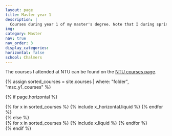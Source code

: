 ```yaml
---
layout: page
title: Master year 1
description: |
  Courses during year 1 of my master's degree. Note that I during spring 2025 took part in an exchange semester at Nanyang Technological University (NTU) in Singapore as part of that academic year. This page contains the courses I attended at Chalmers during fall 2024.
img:
category: Master
nav: true
nav_order: 3
display_categories:
horizontal: false
school: Chalmers
---
```


<!-- markdownlint-disable MD033 -->

The courses I attended at NTU can be found on the [NTU courses page](https://stommen.github.io/schools/courses_nanyang).

<div class="education">
<!-- Display projects without categories -->

{% assign sorted_courses = site.courses | where: "folder", "msc_y1_courses" %}

  <!-- Generate cards for each project -->

{% if page.horizontal %}

  <div class="container">
    <div class="row row-cols-1 row-cols-md-2">
    {% for x in sorted_courses %}
      {% include x_horizontal.liquid %}
    {% endfor %}
    </div>
  </div>
{% else %}
  <div class="row row-cols-1 row-cols-md-3">
    {% for x in sorted_courses %}
      {% include x.liquid %}
    {% endfor %}
  </div>
{% endif %}
</div>
